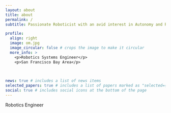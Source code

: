 ```yaml
---
layout: about
title: about
permalink: /
subtitle: Passionate Roboticist with an avid interest in Autonomy and Robotics Software Development

profile:
  align: right
  image: om.jpg
  image_circular: false # crops the image to make it circular
  more_info: >
    <p>Robotics Systems Engineer</p>
    <p>San Francisco Bay Area</p>
    
    

news: true # includes a list of news items
selected_papers: true # includes a list of papers marked as "selected={true}"
social: true # includes social icons at the bottom of the page
---
```


Robotics Engineer